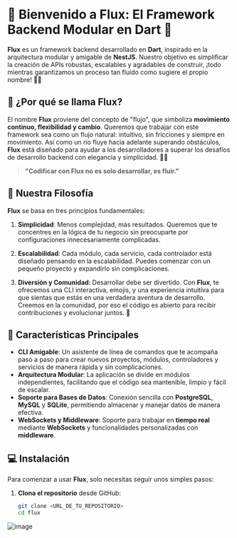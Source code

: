 # 🚀 Bienvenido a **Flux**: El Framework Backend Modular en Dart 🌟

**Flux** es un framework backend desarrollado en **Dart**, inspirado en la arquitectura modular y amigable de **NestJS**. Nuestro objetivo es simplificar la creación de APIs robustas, escalables y agradables de construir, ¡todo mientras garantizamos un proceso tan fluido como sugiere el propio nombre! 🌊✨

## 🤔 ¿Por qué se llama **Flux**?

El nombre **Flux** proviene del concepto de "flujo", que simboliza **movimiento continuo, flexibilidad y cambio**. Queremos que trabajar con este framework sea como un flujo natural: intuitivo, sin fricciones y siempre en movimiento. Así como un río fluye hacia adelante superando obstáculos, **Flux** está diseñado para ayudar a los desarrolladores a superar los desafíos de desarrollo backend con elegancia y simplicidad. 🌊💡

> **"Codificar con Flux no es solo desarrollar, es fluir."**

## 🎯 Nuestra Filosofía

**Flux** se basa en tres principios fundamentales:

1. **Simplicidad**: Menos complejidad, más resultados. Queremos que te concentres en la lógica de tu negocio sin preocuparte por configuraciones innecesariamente complicadas.

2. **Escalabilidad**: Cada módulo, cada servicio, cada controlador está diseñado pensando en la escalabilidad. Puedes comenzar con un pequeño proyecto y expandirlo sin complicaciones.

3. **Diversión y Comunidad**: Desarrollar debe ser divertido. Con **Flux**, te ofrecemos una CLI interactiva, emojis, y una experiencia intuitiva para que sientas que estás en una verdadera aventura de desarrollo. Creemos en la comunidad, por eso el código es abierto para recibir contribuciones y evolucionar juntos. 🤝

## 🚀 Características Principales

- **CLI Amigable**: Un asistente de línea de comandos que te acompaña paso a paso para crear nuevos proyectos, módulos, controladores y servicios de manera rápida y sin complicaciones.
- **Arquitectura Modular**: La aplicación se divide en módulos independientes, facilitando que el código sea mantenible, limpio y fácil de escalar.
- **Soporte para Bases de Datos**: Conexión sencilla con **PostgreSQL**, **MySQL** y **SQLite**, permitiendo almacenar y manejar datos de manera efectiva.
- **WebSockets y Middleware**: Soporte para trabajar en **tiempo real** mediante **WebSockets** y funcionalidades personalizadas con **middleware**.

## 💻 Instalación

Para comenzar a usar **Flux**, solo necesitas seguir unos simples pasos:

1. **Clona el repositorio** desde GitHub:
   ```sh
   git clone <URL_DE_TU_REPOSITORIO>
   cd flux
![image](https://github.com/user-attachments/assets/f547e147-4d29-40c1-8da1-d5d27b0964a4)

